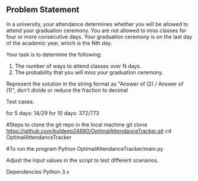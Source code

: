 
## Problem Statement

In a university, your attendance determines whether you will be
allowed to attend your graduation ceremony.
You are not allowed to miss classes for four or more consecutive days.
Your graduation ceremony is on the last day of the academic year,
which is the Nth day.

 
 Your task is to determine the following:

1. The number of ways to attend classes over N days.
2. The probability that you will miss your graduation ceremony.

Represent the solution in the string format as "Answer of (2) / Answer
of (1)", don't  divide or reduce the fraction to decimal

Test cases:

for 5 days: 14/29
for 10 days: 372/773

#Steps to clone the git repo in the local machine
git clone https://github.com/kuldeep24680/OptimalAttendanceTracker.git
cd OptimalAttendanceTracker

#To run the program
Python OptimalAttendanceTracker/main.py

Adjust the input values in the script to test different scenarios.

Dependencies
Python 3.x

